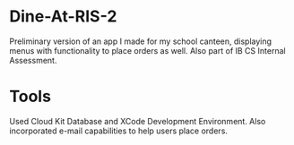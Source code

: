# Dine-At-RIS-2
Preliminary version of an app I made for my school canteen, displaying menus with functionality to place orders as well. Also part of IB CS Internal Assessment. 

# Tools
Used Cloud Kit Database and XCode Development Environment. 
Also incorporated e-mail capabilities to help users place orders. 
